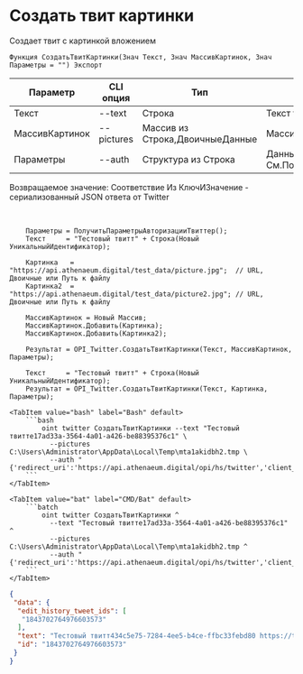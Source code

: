 ﻿---
sidebar_position: 3
---

# Создать твит картинки
 Создает твит с картинкой вложением



`Функция СоздатьТвитКартинки(Знач Текст, Знач МассивКартинок, Знач Параметры = "") Экспорт`

  | Параметр | CLI опция | Тип | Назначение |
  |-|-|-|-|
  | Текст | --text | Строка | Текст твита |
  | МассивКартинок | --pictures | Массив из Строка,ДвоичныеДанные | Массив файлов картинок |
  | Параметры | --auth | Структура из Строка | Данные авторизации. См.ПолучитьСтандартныеПараметры |

  
  Возвращаемое значение:   Соответствие Из КлючИЗначение - сериализованный JSON ответа от Twitter

<br/>




```bsl title="Пример кода"
    Параметры = ПолучитьПараметрыАвторизацииТвиттер();
    Текст     = "Тестовый твитт" + Строка(Новый УникальныйИдентификатор);

    Картинка   = "https://api.athenaeum.digital/test_data/picture.jpg";  // URL, Двоичные или Путь к файлу
    Картинка2  = "https://api.athenaeum.digital/test_data/picture2.jpg"; // URL, Двоичные или Путь к файлу

    МассивКартинок = Новый Массив;
    МассивКартинок.Добавить(Картинка);
    МассивКартинок.Добавить(Картинка2);

    Результат = OPI_Twitter.СоздатьТвитКартинки(Текст, МассивКартинок, Параметры);

    Текст     = "Тестовый твитт" + Строка(Новый УникальныйИдентификатор);
    Результат = OPI_Twitter.СоздатьТвитКартинки(Текст, Картинка, Параметры);
```
    

 <Tabs>
  
    <TabItem value="bash" label="Bash" default>
        ```bash
            oint twitter СоздатьТвитКартинки --text "Тестовый твиттe17ad33a-3564-4a01-a426-be88395376c1" \
              --pictures C:\Users\Administrator\AppData\Local\Temp\mta1akidbh2.tmp \
              --auth "{'redirect_uri':'https://api.athenaeum.digital/opi/hs/twitter','client_id':'***','client_secret':'***','access_token':'***','refresh_token':'***','oauth_token':'***','oauth_token_secret':'***','oauth_consumer_key':'***','oauth_consumer_secret':'***'}"
        ```
    </TabItem>
  
    <TabItem value="bat" label="CMD/Bat" default>
        ```batch
            oint twitter СоздатьТвитКартинки ^
              --text "Тестовый твиттe17ad33a-3564-4a01-a426-be88395376c1" ^
              --pictures C:\Users\Administrator\AppData\Local\Temp\mta1akidbh2.tmp ^
              --auth "{'redirect_uri':'https://api.athenaeum.digital/opi/hs/twitter','client_id':'***','client_secret':'***','access_token':'***','refresh_token':'***','oauth_token':'***','oauth_token_secret':'***','oauth_consumer_key':'***','oauth_consumer_secret':'***'}"
        ```
    </TabItem>
</Tabs>


```json title="Результат"
{
 "data": {
  "edit_history_tweet_ids": [
   "1843702764976603573"
  ],
  "text": "Тестовый твитт434c5e75-7284-4ee5-b4ce-ffbc33febd80 https://t.co/4j5KPuRULH",
  "id": "1843702764976603573"
 }
}
```
